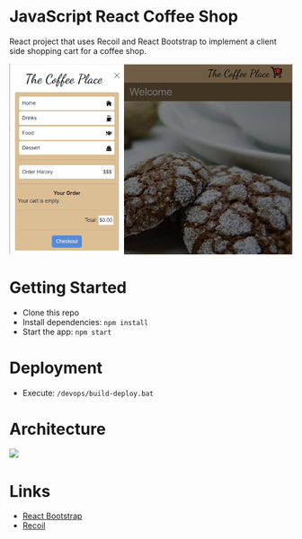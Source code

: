 # JavaScript React Coffee Shop
React project that uses Recoil and React Bootstrap to implement a client side shopping cart for a coffee shop.

![](./docs/screen-shot.png)

# Getting Started
- Clone this repo
- Install dependencies: `npm install`
- Start the app: `npm start`

# Deployment
- Execute: `/devops/build-deploy.bat`

# Architecture 
![](./docs/overview.png)

# Links
- [React Bootstrap](https://react-bootstrap.github.io/getting-started/introduction/)
- [Recoil](https://recoiljs.org/docs/introduction/installation)
